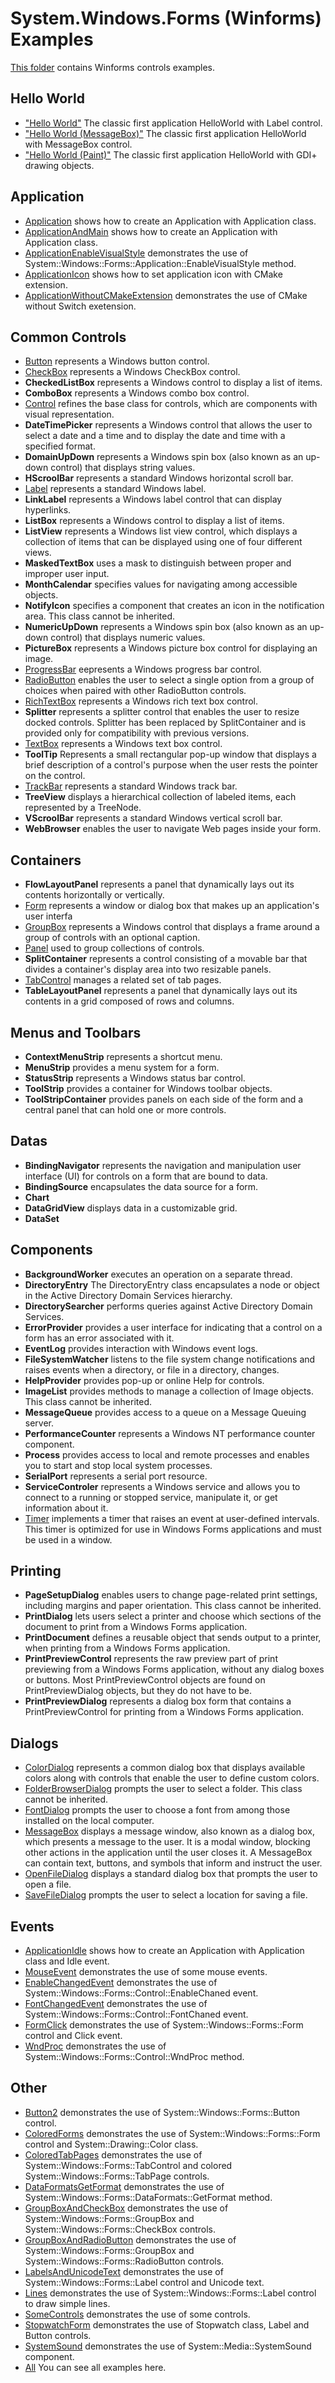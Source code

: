 # System.Windows.Forms (Winforms) Examples

[This folder](.) contains Winforms controls examples.

## Hello World

* ["Hello World"](./HelloWorldForm/README.md) The classic first application HelloWorld with Label control.
* ["Hello World (MessageBox)"](./HelloWorldMessage/README.md) The classic first application HelloWorld with MessageBox control.
* ["Hello World (Paint)"](./HelloWorldPaint/README.md) The classic first application HelloWorld with GDI+ drawing objects.

## Application

* [Application](./Application/README.md) shows how to create an Application with Application class.
* [ApplicationAndMain](./ApplicationAndMain/README.md) shows how to create an Application with Application class.
* [ApplicationEnableVisualStyle](./ApplicationEnableVisualStyle/README.md) demonstrates the use of System::Windows::Forms::Application::EnableVisualStyle method.
* [ApplicationIcon](./ApplicationAndMain/README.md) shows how to set application icon with CMake extension.
* [ApplicationWithoutCMakeExtension](./ApplicationWithoutCMakeExtension/README.md) demonstrates the use of CMake without Switch exetension.

## Common Controls

* [Button](./Button/README.md) represents a Windows button control.
* [CheckBox](./CheckBox/README.md) represents a Windows CheckBox control.
* **CheckedListBox** represents a Windows control to display a list of items.
* **ComboBox** represents a Windows combo box control.
* [Control](./Control/README.md) refines the base class for controls, which are components with visual representation.
* **DateTimePicker** represents a Windows control that allows the user to select a date and a time and to display the date and time with a specified format.
* **DomainUpDown** represents a Windows spin box (also known as an up-down control) that displays string values.
* **HScroolBar** represents a standard Windows horizontal scroll bar.
* [Label](./Label/README.md) represents a standard Windows label.
* **LinkLabel** represents a Windows label control that can display hyperlinks.
* **ListBox** represents a Windows control to display a list of items.
* **ListView** represents a Windows list view control, which displays a collection of items that can be displayed using one of four different views.
* **MaskedTextBox** uses a mask to distinguish between proper and improper user input.
* **MonthCalendar** specifies values for navigating among accessible objects.
* **NotifyIcon** specifies a component that creates an icon in the notification area. This class cannot be inherited.
* **NumericUpDown** represents a Windows spin box (also known as an up-down control) that displays numeric values.
* **PictureBox** represents a Windows picture box control for displaying an image.
* [ProgressBar](./ProgressBar/README.md) eepresents a Windows progress bar control.
* [RadioButton](./RadioButton/README.md) enables the user to select a single option from a group of choices when paired with other RadioButton controls.
* [RichTextBox](./RichTextBox/README.md) represents a Windows rich text box control.
* **Splitter** represents a splitter control that enables the user to resize docked controls. Splitter has been replaced by SplitContainer and is provided only for compatibility with previous versions.
* [TextBox](./TextBox/README.md) represents a Windows text box control.
* **ToolTip** Represents a small rectangular pop-up window that displays a brief description of a control's purpose when the user rests the pointer on the control.
* [TrackBar](./TrackBar/README.md) represents a standard Windows track bar.
* **TreeView** displays a hierarchical collection of labeled items, each represented by a TreeNode.
* **VScroolBar** represents a standard Windows vertical scroll bar.
* **WebBrowser** enables the user to navigate Web pages inside your form.

## Containers

* **FlowLayoutPanel** represents a panel that dynamically lays out its contents horizontally or vertically.
* [Form](./Form/README.md) represents a window or dialog box that makes up an application's user interfa
* [GroupBox](./GroupBox/README.md) represents a Windows control that displays a frame around a group of controls with an optional caption.
* [Panel](./Panel/README.md) used to group collections of controls.
* **SplitContainer** represents a control consisting of a movable bar that divides a container's display area into two resizable panels.
* [TabControl](./TabControl/README.md) manages a related set of tab pages.
* **TableLayoutPanel** represents a panel that dynamically lays out its contents in a grid composed of rows and columns.

## Menus and Toolbars

* **ContextMenuStrip** represents a shortcut menu.
* **MenuStrip** provides a menu system for a form.
* **StatusStrip** represents a Windows status bar control.
* **ToolStrip** provides a container for Windows toolbar objects.
* **ToolStripContainer** provides panels on each side of the form and a central panel that can hold one or more controls.

## Datas

* **BindingNavigator** represents the navigation and manipulation user interface (UI) for controls on a form that are bound to data.
* **BindingSource** encapsulates the data source for a form.
* **Chart** 
* **DataGridView** displays data in a customizable grid.
* **DataSet** 

## Components

* **BackgroundWorker** executes an operation on a separate thread.
* **DirectoryEntry** The DirectoryEntry class encapsulates a node or object in the Active Directory Domain Services hierarchy.
* **DirectorySearcher** performs queries against Active Directory Domain Services.
* **ErrorProvider** provides a user interface for indicating that a control on a form has an error associated with it.
* **EventLog** provides interaction with Windows event logs.
* **FileSystemWatcher** listens to the file system change notifications and raises events when a directory, or file in a directory, changes.
* **HelpProvider** provides pop-up or online Help for controls.
* **ImageList** provides methods to manage a collection of Image objects. This class cannot be inherited.
* **MessageQueue** provides access to a queue on a Message Queuing server.
* **PerformanceCounter** represents a Windows NT performance counter component.
* **Process** provides access to local and remote processes and enables you to start and stop local system processes.
* **SerialPort** represents a serial port resource.
* **ServiceControler** represents a Windows service and allows you to connect to a running or stopped service, manipulate it, or get information about it.
* [Timer](./TimerForm/README.md) implements a timer that raises an event at user-defined intervals. This timer is optimized for use in Windows Forms applications and must be used in a window.

## Printing

* **PageSetupDialog** enables users to change page-related print settings, including margins and paper orientation. This class cannot be inherited.
* **PrintDialog** lets users select a printer and choose which sections of the document to print from a Windows Forms application.
* **PrintDocument** defines a reusable object that sends output to a printer, when printing from a Windows Forms application.
* **PrintPreviewControl** represents the raw preview part of print previewing from a Windows Forms application, without any dialog boxes or buttons. Most PrintPreviewControl objects are found on PrintPreviewDialog objects, but they do not have to be.
* **PrintPreviewDialog** represents a dialog box form that contains a PrintPreviewControl for printing from a Windows Forms application.

## Dialogs

* [ColorDialog](./ColorDialog/README.md) represents a common dialog box that displays available colors along with controls that enable the user to define custom colors.
* [FolderBrowserDialog](./FolderBrowserDialog/README.md) prompts the user to select a folder. This class cannot be inherited.
* [FontDialog](./FontDialog/README.md) prompts the user to choose a font from among those installed on the local computer.
* [MessageBox](./MessageBox/README.md) displays a message window, also known as a dialog box, which presents a message to the user. It is a modal window, blocking other actions in the application until the user closes it. A MessageBox can contain text, buttons, and symbols that inform and instruct the user.
* [OpenFileDialog](./OpenFileDialog/README.md) displays a standard dialog box that prompts the user to open a file.
* [SaveFileDialog](./SaveFileDialog/README.md) prompts the user to select a location for saving a file.

## Events

* [ApplicationIdle](./ApplicationIdle/README.md) shows how to create an Application with Application class and Idle event.
* [MouseEvent](./MouseEvent/README.md) demonstrates the use of some mouse events.
* [EnableChangedEvent](./EnableChangedEvent/README.md) demonstrates the use of System::Windows::Forms::Control::EnableChaned event.
* [FontChangedEvent](./FontChangedEvent/README.md) demonstrates the use of System::Windows::Forms::Control::FontChaned event.
* [FormClick](./FormClick/README.md) demonstrates the use of System::Windows::Forms::Form control and Click event.
* [WndProc](./WndProc/README.md) demonstrates the use of System::Windows::Forms::Control::WndProc method.

## Other

* [Button2](./Button2/README.md) demonstrates the use of System::Windows::Forms::Button control.
* [ColoredForms](./ColoredForms/README.md) demonstrates the use of System::Windows::Forms::Form control and System::Drawing::Color class.
* [ColoredTabPages](./ColoredTabPages/README.md) demonstrates the use of System::Windows::Forms::TabControl and colored System::Windows::Forms::TabPage controls.
* [DataFormatsGetFormat](./DataFormatsGetFormat/README.md) demonstrates the use of System::Windows::Forms::DataFormats::GetFormat method.
* [GroupBoxAndCheckBox](./GroupBoxAndCheckBox/README.md) demonstrates the use of System::Windows::Forms::GroupBox and System::Windows::Forms::CheckBox controls.
* [GroupBoxAndRadioButton](./GroupBoxAndRadioButton/README.md) demonstrates the use of System::Windows::Forms::GroupBox and System::Windows::Forms::RadioButton controls.
* [LabelsAndUnicodeText](./LabelsAndUnicodeText/README.md) demonstrates the use of System::Windows::Forms::Label control and Unicode text.
* [Lines](./Lines/README.md) demonstrates the use of System::Windows::Forms::Label control to draw simple lines.
* [SomeControls](./SomeControls/README.md) demonstrates the use of some controls.
* [StopwatchForm](./StopwatchForm/README.md) demonstrates the use of Stopwatch class, Label and Button controls.
* [SystemSound](./SystemSound/README.md) demonstrates the use of System::Media::SystemSound component.
* [All](.) You can see all examples here. 
